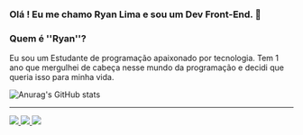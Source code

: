 ### Olá ! Eu me chamo Ryan Lima e sou um Dev Front-End. 👋

### Quem é ''Ryan''?
Eu sou um Estudante de programação apaixonado por tecnologia. Tem 1 ano que mergulhei de cabeça nesse mundo da programação e decidi que queria isso para minha vida.

![Anurag's GitHub stats](https://github-readme-stats.vercel.app/api?username=iamryaan911&show_icons=true&theme=transparent)

<hr/>

<div>
  <a href="https://www.facebook.com/ryanlimaaaa/" target="_blank" rel="noreferrer">
    <img src="https://img.shields.io/badge/Facebook-1877F2?style=for-the-badge&logo=facebook&logoColor=white"/>
  </a>

  <a href="https://www.instagram.com/iamryaan011/" target="_blank" rel="noreferrer">
    <img src="https://img.shields.io/badge/Instagram-E4405F?style=for-the-badge&logo=instagram&logoColor=white"/>
  </a>

  <a href="https://www.linkedin.com/in/ryanlima011/" target="_blank" rel="noreferrer">
    <img src="https://img.shields.io/badge/LinkedIn-0077B5?style=for-the-badge&logo=linkedin&logoColor=white"/>
  </a>
</div>

